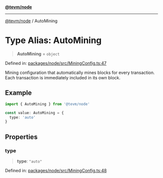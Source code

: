 [**@tevm/node**](../README.md)

***

[@tevm/node](../globals.md) / AutoMining

# Type Alias: AutoMining

> **AutoMining** = `object`

Defined in: [packages/node/src/MiningConfig.ts:47](https://github.com/evmts/tevm-monorepo/blob/main/packages/node/src/MiningConfig.ts#L47)

Mining configuration that automatically mines blocks for every transaction.
Each transaction is immediately included in its own block.

## Example

```typescript
import { AutoMining } from '@tevm/node'

const value: AutoMining = {
  type: 'auto'
}
```

## Properties

### type

> **type**: `"auto"`

Defined in: [packages/node/src/MiningConfig.ts:48](https://github.com/evmts/tevm-monorepo/blob/main/packages/node/src/MiningConfig.ts#L48)
